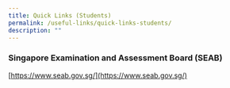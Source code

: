 ```yaml
---
title: Quick Links (Students)
permalink: /useful-links/quick-links-students/
description: ""
---
```

### Singapore Examination and Assessment Board (SEAB)   
[https://www.seab.gov.sg/](https://www.seab.gov.sg/)